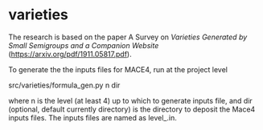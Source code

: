 # varieties

The research is based on the paper A Survey on <I>Varieties Generated by Small Semigroups and a Companion Website</I> (https://arxiv.org/pdf/1911.05817.pdf).

To generate the the inputs files for MACE4, run at the project level

src/varieties/formula_gen.py n dir
  
where n is the level (at least 4) up to which to generate inputs file, and dir (optional, default currently directory) is the directory to deposit the Mace4 inputs files.  The inputs files are named as level<level>_<branch>.in.
